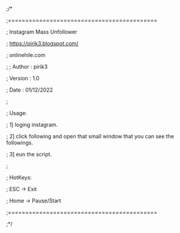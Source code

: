 ;/*

;===========================================

;  Instagram Mass Unfollower

;  https://pirik3.blogspot.com/

;  onlinehile.com

;
;  Author  : pirik3

;  Version : 1.0

;  Date    : 01/12/2022

;

;  Usage:  

;		1] loging instagram.

;		2] click following and open that small window that you can see the followings.

; 	3] eun the script.

;

;  HotKeys:

;		ESC -> Exit

;		Home -> Pause/Start

;===========================================

;*/
